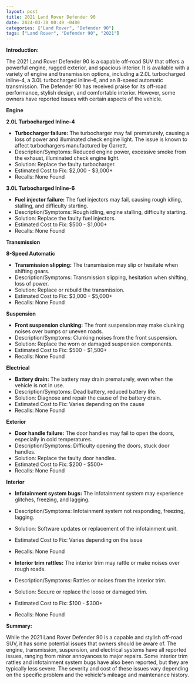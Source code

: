 ```yaml
---
layout: post
title: 2021 Land Rover Defender 90
date: 2024-03-30 00:49 -0400
categories: ["Land Rover", "Defender 90"]
tags: ["Land Rover", "Defender 90", "2021"]
---
```

**Introduction:**

The 2021 Land Rover Defender 90 is a capable off-road SUV that offers a powerful engine, rugged exterior, and spacious interior. It is available with a variety of engine and transmission options, including a 2.0L turbocharged inline-4, a 3.0L turbocharged inline-6, and an 8-speed automatic transmission. The Defender 90 has received praise for its off-road performance, stylish design, and comfortable interior. However, some owners have reported issues with certain aspects of the vehicle.

**Engine**

**2.0L Turbocharged Inline-4**

* **Turbocharger failure:** The turbocharger may fail prematurely, causing a loss of power and illuminated check engine light. The issue is known to affect turbochargers manufactured by Garrett.
* Description/Symptoms: Reduced engine power, excessive smoke from the exhaust, illuminated check engine light.
* Solution: Replace the faulty turbocharger.
* Estimated Cost to Fix: $2,000 - $3,000+
* Recalls: None Found

**3.0L Turbocharged Inline-6**

* **Fuel injector failure:** The fuel injectors may fail, causing rough idling, stalling, and difficulty starting.
* Description/Symptoms: Rough idling, engine stalling, difficulty starting.
* Solution: Replace the faulty fuel injectors.
* Estimated Cost to Fix: $500 - $1,000+
* Recalls: None Found

**Transmission**

**8-Speed Automatic**

* **Transmission slipping:** The transmission may slip or hesitate when shifting gears.
* Description/Symptoms: Transmission slipping, hesitation when shifting, loss of power.
* Solution: Replace or rebuild the transmission.
* Estimated Cost to Fix: $3,000 - $5,000+
* Recalls: None Found

**Suspension**

* **Front suspension clunking:** The front suspension may make clunking noises over bumps or uneven roads.
* Description/Symptoms: Clunking noises from the front suspension.
* Solution: Replace the worn or damaged suspension components.
* Estimated Cost to Fix: $500 - $1,500+
* Recalls: None Found

**Electrical**

* **Battery drain:** The battery may drain prematurely, even when the vehicle is not in use.
* Description/Symptoms: Dead battery, reduced battery life.
* Solution: Diagnose and repair the cause of the battery drain.
* Estimated Cost to Fix: Varies depending on the cause
* Recalls: None Found

**Exterior**

* **Door handle failure:** The door handles may fail to open the doors, especially in cold temperatures.
* Description/Symptoms: Difficulty opening the doors, stuck door handles.
* Solution: Replace the faulty door handles.
* Estimated Cost to Fix: $200 - $500+
* Recalls: None Found

**Interior**

* **Infotainment system bugs:** The infotainment system may experience glitches, freezing, and lagging.
* Description/Symptoms: Infotainment system not responding, freezing, lagging.
* Solution: Software updates or replacement of the infotainment unit.
* Estimated Cost to Fix: Varies depending on the issue
* Recalls: None Found

* **Interior trim rattles:** The interior trim may rattle or make noises over rough roads.
* Description/Symptoms: Rattles or noises from the interior trim.
* Solution: Secure or replace the loose or damaged trim.
* Estimated Cost to Fix: $100 - $300+
* Recalls: None Found

**Summary:**

While the 2021 Land Rover Defender 90 is a capable and stylish off-road SUV, it has some potential issues that owners should be aware of. The engine, transmission, suspension, and electrical systems have all reported issues, ranging from minor annoyances to major repairs. Some interior trim rattles and infotainment system bugs have also been reported, but they are typically less severe. The severity and cost of these issues vary depending on the specific problem and the vehicle's mileage and maintenance history.

